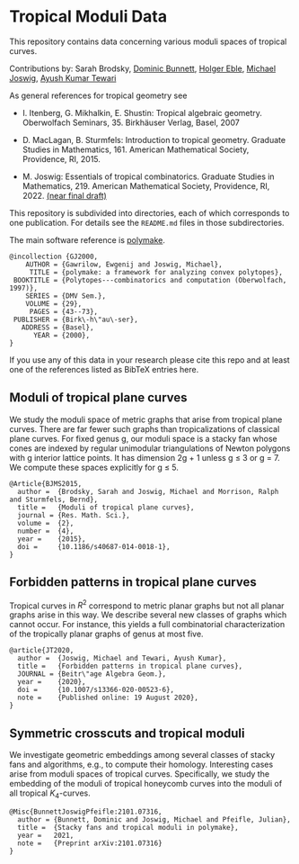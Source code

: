 # Tropical Moduli Data

This repository contains data concerning various moduli spaces of tropical curves.

Contributions by:
Sarah Brodsky,
[Dominic Bunnett](http://page.math.tu-berlin.de/~bunnett),
[Holger Eble](http://page.math.tu-berlin.de/~eble),
[Michael Joswig](http://page.math.tu-berlin.de/~joswig),
[Ayush Kumar Tewari](https://sites.google.com/view/ayushkumartewari/home)

As general references for tropical geometry see

* I. Itenberg, G. Mikhalkin, E. Shustin: Tropical algebraic geometry. Oberwolfach Seminars, 35. Birkhäuser Verlag, Basel, 2007

* D. MacLagan, B. Sturmfels: Introduction to tropical geometry. Graduate Studies in Mathematics, 161. American Mathematical Society, Providence, RI, 2015.

* M. Joswig: Essentials of tropical combinatorics.  Graduate Studies in Mathematics, 219. American Mathematical Society, Providence, RI, 2022. [(near final draft)](http://page.math.tu-berlin.de/~joswig/etc/index.html)

This repository is subdivided into directories, each of which corresponds to one publication.
For details see the `README.md` files in those subdirectories.

The main software reference is [polymake](https://www.polymake.org).

```
@incollection {GJ2000,
    AUTHOR = {Gawrilow, Ewgenij and Joswig, Michael},
     TITLE = {polymake: a framework for analyzing convex polytopes},
 BOOKTITLE = {Polytopes---combinatorics and computation (Oberwolfach, 1997)},
    SERIES = {DMV Sem.},
    VOLUME = {29},
     PAGES = {43--73},
 PUBLISHER = {Birk\-h\"au\-ser},
   ADDRESS = {Basel},
      YEAR = {2000},
}
```

If you use any of this data in your research please cite this repo and at least one of the references listed as BibTeX entries here.

## Moduli of tropical plane curves

We study the moduli space of metric graphs that arise from tropical plane curves. There
are far fewer such graphs than tropicalizations of classical plane curves. For fixed genus
g, our moduli space is a stacky fan whose cones are indexed by regular unimodular
triangulations of Newton polygons with g interior lattice points. It has dimension
2g + 1 unless g ≤ 3 or g = 7. We compute these spaces explicitly for g ≤ 5.

```
@Article{BJMS2015,
  author =  {Brodsky, Sarah and Joswig, Michael and Morrison, Ralph and Sturmfels, Bernd},
  title =   {Moduli of tropical plane curves},
  journal = {Res. Math. Sci.},
  volume =  {2},
  number =  {4},
  year =    {2015},
  doi =     {10.1186/s40687-014-0018-1},
}
```

## Forbidden patterns in tropical plane curves

Tropical curves in $R^2$ correspond to metric planar graphs but not all planar graphs
arise in this way. We describe several new classes of graphs which cannot occur.
For instance, this yields a full combinatorial characterization of the tropically planar
graphs of genus at most five.

```
@article{JT2020,
  author =  {Joswig, Michael and Tewari, Ayush Kumar},
  title =   {Forbidden patterns in tropical plane curves},
  JOURNAL = {Beitr\"age Algebra Geom.},
  year =    {2020},
  doi =     {10.1007/s13366-020-00523-6},
  note =    {Published online: 19 August 2020},
}
```

## Symmetric crosscuts and tropical moduli

We investigate geometric embeddings among several classes of stacky fans and algorithms, e.g., to compute their homology.
Interesting cases arise from moduli spaces of tropical curves.
Specifically, we study the embedding of the moduli of tropical honeycomb curves into the moduli of all tropical $K_4$-curves.

```
@Misc{BunnettJoswigPfeifle:2101.07316,
  author = {Bunnett, Dominic and Joswig, Michael and Pfeifle, Julian},
  title =  {Stacky fans and tropical moduli in polymake},
  year =   2021,
  note =   {Preprint arXiv:2101.07316}
}
```
